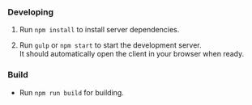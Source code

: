 ### Developing

1. Run `npm install` to install server dependencies.

2. Run `gulp` or `npm start` to start the development server.  
    It should automatically open the client in your browser when ready.

### Build

* Run `npm run build` for building.

